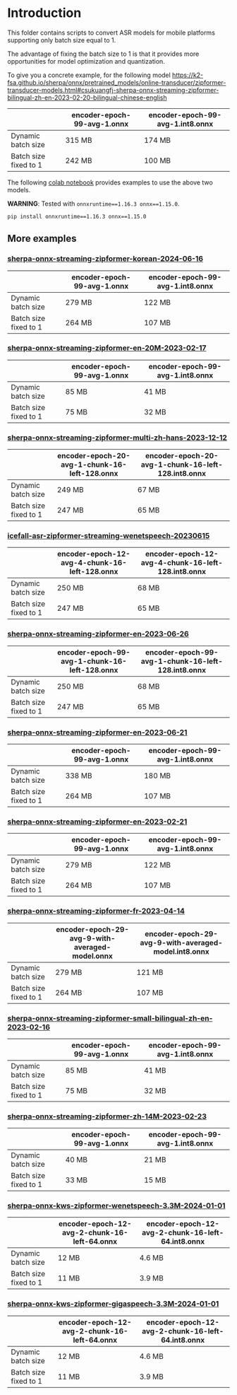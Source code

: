 # Introduction

This folder contains scripts to convert ASR models for mobile platforms
supporting only batch size equal to 1.

The advantage of fixing the batch size to 1 is that it provides more
opportunities for model optimization and quantization.

To give you a concrete example, for the following model
https://k2-fsa.github.io/sherpa/onnx/pretrained_models/online-transducer/zipformer-transducer-models.html#csukuangfj-sherpa-onnx-streaming-zipformer-bilingual-zh-en-2023-02-20-bilingual-chinese-english

| | encoder-epoch-99-avg-1.onnx | encoder-epoch-99-avg-1.int8.onnx|
|---|---|---|
|Dynamic batch size| 315 MB| 174 MB|
|Batch size fixed to 1| 242 MB | 100 MB |

The following [colab notebook](https://colab.research.google.com/drive/1RsVZbsxbPjazeGrNNbZNjXCYbEG2F2DU?usp=sharing)
provides examples to use the above two models.

**WARNING**: Tested with `onnxruntime==1.16.3 onnx==1.15.0`.

```bash
pip install onnxruntime==1.16.3 onnx==1.15.0
```

## More examples

### [sherpa-onnx-streaming-zipformer-korean-2024-06-16](https://k2-fsa.github.io/sherpa/onnx/pretrained_models/online-transducer/zipformer-transducer-models.html#sherpa-onnx-streaming-zipformer-korean-2024-06-16-korean)


| | encoder-epoch-99-avg-1.onnx | encoder-epoch-99-avg-1.int8.onnx|
|---|---|---|
|Dynamic batch size| 279 MB| 122 MB|
|Batch size fixed to 1| 264 MB | 107 MB |

### [sherpa-onnx-streaming-zipformer-en-20M-2023-02-17](https://k2-fsa.github.io/sherpa/onnx/pretrained_models/online-transducer/zipformer-transducer-models.html#csukuangfj-sherpa-onnx-streaming-zipformer-en-20m-2023-02-17-english)

| | encoder-epoch-99-avg-1.onnx | encoder-epoch-99-avg-1.int8.onnx|
|---|---|---|
|Dynamic batch size| 85 MB| 41 MB|
|Batch size fixed to 1| 75 MB | 32 MB |

### [sherpa-onnx-streaming-zipformer-multi-zh-hans-2023-12-12](https://k2-fsa.github.io/sherpa/onnx/pretrained_models/online-transducer/zipformer-transducer-models.html#sherpa-onnx-streaming-zipformer-multi-zh-hans-2023-12-12-chinese)

| | encoder-epoch-20-avg-1-chunk-16-left-128.onnx | encoder-epoch-20-avg-1-chunk-16-left-128.int8.onnx|
|---|---|---|
|Dynamic batch size| 249 MB| 67 MB|
|Batch size fixed to 1| 247 MB | 65 MB |

### [icefall-asr-zipformer-streaming-wenetspeech-20230615](https://k2-fsa.github.io/sherpa/onnx/pretrained_models/online-transducer/zipformer-transducer-models.html#pkufool-icefall-asr-zipformer-streaming-wenetspeech-20230615-chinese)

| | encoder-epoch-12-avg-4-chunk-16-left-128.onnx | encoder-epoch-12-avg-4-chunk-16-left-128.int8.onnx|
|---|---|---|
|Dynamic batch size| 250 MB| 68 MB|
|Batch size fixed to 1| 247 MB | 65 MB |

### [sherpa-onnx-streaming-zipformer-en-2023-06-26](https://k2-fsa.github.io/sherpa/onnx/pretrained_models/online-transducer/zipformer-transducer-models.html#csukuangfj-sherpa-onnx-streaming-zipformer-en-2023-06-26-english)


| | encoder-epoch-99-avg-1-chunk-16-left-128.onnx | encoder-epoch-99-avg-1-chunk-16-left-128.int8.onnx|
|---|---|---|
|Dynamic batch size| 250 MB| 68 MB|
|Batch size fixed to 1| 247 MB | 65 MB |

### [sherpa-onnx-streaming-zipformer-en-2023-06-21](https://k2-fsa.github.io/sherpa/onnx/pretrained_models/online-transducer/zipformer-transducer-models.html#csukuangfj-sherpa-onnx-streaming-zipformer-en-2023-06-21-english)

| | encoder-epoch-99-avg-1.onnx | encoder-epoch-99-avg-1.int8.onnx|
|---|---|---|
|Dynamic batch size| 338 MB| 180 MB|
|Batch size fixed to 1| 264 MB | 107 MB |

### [sherpa-onnx-streaming-zipformer-en-2023-02-21](https://k2-fsa.github.io/sherpa/onnx/pretrained_models/online-transducer/zipformer-transducer-models.html#csukuangfj-sherpa-onnx-streaming-zipformer-en-2023-02-21-english)

| | encoder-epoch-99-avg-1.onnx | encoder-epoch-99-avg-1.int8.onnx|
|---|---|---|
|Dynamic batch size| 279 MB| 122 MB|
|Batch size fixed to 1| 264 MB | 107 MB |

### [sherpa-onnx-streaming-zipformer-fr-2023-04-14](https://k2-fsa.github.io/sherpa/onnx/pretrained_models/online-transducer/zipformer-transducer-models.html#shaojieli-sherpa-onnx-streaming-zipformer-fr-2023-04-14-french)

| | encoder-epoch-29-avg-9-with-averaged-model.onnx | encoder-epoch-29-avg-9-with-averaged-model.int8.onnx|
|---|---|---|
|Dynamic batch size| 279 MB| 121 MB|
|Batch size fixed to 1| 264 MB | 107 MB |

### [sherpa-onnx-streaming-zipformer-small-bilingual-zh-en-2023-02-16](https://k2-fsa.github.io/sherpa/onnx/pretrained_models/online-transducer/zipformer-transducer-models.html#sherpa-onnx-streaming-zipformer-small-bilingual-zh-en-2023-02-16-bilingual-chinese-english)

| | encoder-epoch-99-avg-1.onnx | encoder-epoch-99-avg-1.int8.onnx|
|---|---|---|
|Dynamic batch size| 85 MB| 41 MB|
|Batch size fixed to 1| 75 MB | 32 MB |

### [sherpa-onnx-streaming-zipformer-zh-14M-2023-02-23](https://k2-fsa.github.io/sherpa/onnx/pretrained_models/online-transducer/zipformer-transducer-models.html#csukuangfj-sherpa-onnx-streaming-zipformer-zh-14m-2023-02-23-chinese)

| | encoder-epoch-99-avg-1.onnx | encoder-epoch-99-avg-1.int8.onnx|
|---|---|---|
|Dynamic batch size| 40 MB| 21 MB|
|Batch size fixed to 1| 33 MB | 15 MB |

### [sherpa-onnx-kws-zipformer-wenetspeech-3.3M-2024-01-01](https://k2-fsa.github.io/sherpa/onnx/kws/pretrained_models/index.html#sherpa-onnx-kws-zipformer-wenetspeech-3-3m-2024-01-01-chinese)

| | encoder-epoch-12-avg-2-chunk-16-left-64.onnx | encoder-epoch-12-avg-2-chunk-16-left-64.int8.onnx|
|---|---|---|
|Dynamic batch size| 12 MB| 4.6 MB|
|Batch size fixed to 1| 11 MB | 3.9 MB |

### [sherpa-onnx-kws-zipformer-gigaspeech-3.3M-2024-01-01](https://k2-fsa.github.io/sherpa/onnx/kws/pretrained_models/index.html#sherpa-onnx-kws-zipformer-gigaspeech-3-3m-2024-01-01-english)

| | encoder-epoch-12-avg-2-chunk-16-left-64.onnx | encoder-epoch-12-avg-2-chunk-16-left-64.int8.onnx|
|---|---|---|
|Dynamic batch size| 12 MB| 4.6 MB|
|Batch size fixed to 1| 11 MB | 3.9 MB |
